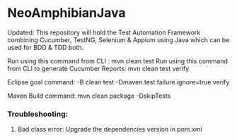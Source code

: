 # NeoAmphibianJava
Updated: This repository will hold the Test Automation Framework combining Cucumber, TestNG, Selenium &amp; Appium using Java which can be used for BDD &amp; TDD both.

Run using this command from CLI : mvn clean test
Run using this command from CLI to generate Cucumber Reports: mvn clean test verify

Eclipse goal command: -B clean test -Dmaven.test.failure.ignore=true verify

Maven Build command: mvn clean package -DskipTests


### Troubleshooting:
1. Bad class error: Upgrade the dependencies version in pom.xml